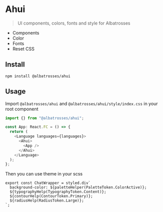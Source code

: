 # Ahui

> UI components, colors, fonts and style for Albatrosses

- Components
- Color
- Fonts
- Reset CSS

## Install

```
npm install @albatrosses/ahui
```

## Usage
Import `@albatrosses/ahui` and `@albatrosses/ahui/style/index.css` in your root component

```js
import {} from "@albatrosses/ahui";

const App: React.FC = () => {
  return (
    <Language languages={languages}>
      <Ahui>
        <App />
      </Ahui>
    </Language>
  );
};
```

Then you can use theme in your scss

```tsx
export const ChatWrapper = styled.div`
  background-color: ${paletteHelper(PaletteToken.ColorActive)};
  ${typographyHelp(TypographyToken.Content)};
  ${contourHelp(ContourToken.Primary)};
  ${radiusHelp(RadiusToken.Large)};
`;
```
